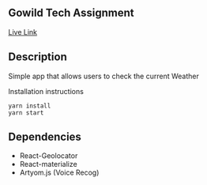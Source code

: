 ## Gowild Tech Assignment

[Live Link](https://weatherappjo.herokuapp.com/)

## Description
 Simple app that allows users to check the current Weather

Installation instructions
```
yarn install
yarn start
```

## Dependencies

* React-Geolocator
* React-materialize
* Artyom.js (Voice Recog)
